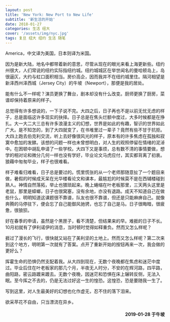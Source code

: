 ```yaml
---
layout: post
title: 'New York: New Port to New Life'
subtitle: '新生活的开始'
date: 2018-01-27
categories: 生活 纽大
cover: '/assets/img/nyc.jpg'
tags: 复旦 纽大 纽约 生活 随笔 
---
```


America，中文译为美国，日本则译为米国。

因为是新大陆，地名中都带着新的意思，尽管从现在的眼光来看上海更新些。纽约州很大，人们常说的纽约实际指纽约城。纽约城城区在举世闻名的曼哈顿岛上，岛很逼仄，大约与虹口面积相当。房价高企，因而我并不在纽约城里住。隔河相望是新泽西州泽西城（Jersey City）的牛坡（Newport），那便是我的居处。

能有什么不一样呢？演员更换了舞台，剧本却没有什么改变。厨师更换了厨房，菜谱却保持着原来的样子。

总觉得有许多想说的，一下子说不完。大四之后，日子再也不是以前无忧无虑的样子，总是面临这许多现实的抉择。日子总是在焦头烂额中度过，大多时候都是在挣扎。大一大二大三总有许多浪漫主义的幻想，世界是如此的有趣，智识的世界如此广大。是不知怎的，到了大四就变了，在书堆里过一辈子？竟然有些不甘于抗拒。大四上跑去伯克利交流，听上去好像很风光的样子，原本有的许多焦虑在孤独和寂寞中愈加的发酵。该想的问题一样也未曾想明白，对人生的观照停留在情绪的泥淖中。在困顿中胡乱申请了一些学校。大四下又是事烦，总有数不清的事情要做，想学的相对论和微分几何一样也没有学好，毕业论文马虎应付，其实都背离了初衷。狼藉中匆匆毕业，样子也很难看。

样子难看归难看，日子总是要过的。慌里慌张的从一个老师那随意扯了一个题目来做，暑假的时候成天呆在光华楼看论文和课本，最尴尬的时候莫不是在西辅楼碰到熟人。神情自然落拓，举止也猥琐起来。晚上蜷缩在叶老板那里，三天两头这里是老鼠，那里是蟑螂，日子也很窝塞，没有余地，亦没有退路。成天不知道自己在做些什么，明明知道这课题很不靠谱，队友也很不靠谱，但还是只能麻痹自己。就像奔腾的马停驻下，便会忘了自己能御风驰骋，也忘了自己是马。日子很晦暗，很疲惫，很狼狈。

好在春季的申请，虽然是个黑匣子，看不清楚，但结果来的早。难捱的日子不长。10月初就有了伊利诺伊的消息，当时顿时觉得如释重负。然而又怎么样呢？

捱过了漫长的飞行，很快就又站在了美利坚的土地上。然而又怎么样呢？第二次来到这个地方，明明第一次就有了答案。点开了重新开始的按钮再来一次，我会做的更好么？

挥霍生命的恐惧仍然支配着我。从大四到现在，无数个夜晚都在焦虑和迷茫中度过。毕业后住在叶老板家的那几个月，半夜无人时分，不安的在辉河路，四平路，曲阳路，密云路踱来踱去。无数个夜晚，因迷茫和恐惧在床上辗转反侧，无法入眠。至今挥之不去的，仍是无法过好这一生的惶恐。这惶恐，恐是要随我一生了。

写到这里，对人生最美好的幻想也化作虚无，忍不住的落下泪来。

欲采苹花不自由，只当漂流在异乡。

<h4 style='text-align:right'>2019-01-28 于牛坡</h4>

